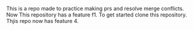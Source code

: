 This is a repo made to practice making prs and resolve merge conflicts.
Now This repository has a feature f1.
To get started clone this repository.
Thjis repo now has feature 4.